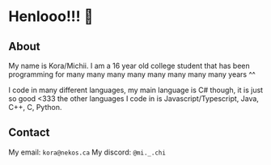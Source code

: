 # Henlooo!!! 👋

## About

My name is Kora/Michii. I am a 16 year old college student that has been programming for many many many many many many many many years ^^

I code in many different languages, my main language is C# though, it is just so good <333 the other languages I code in is Javascript/Typescript, Java, C++, C, Python.

## Contact

My email: `kora@nekos.ca`
My discord: `@mi._.chi`
